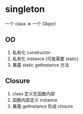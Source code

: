 # singleton

一个 class => 一个 Object

## OO

1. 私有化 constructor
2. 私有化 instance (可能需要 static)
3. 暴露 static getInstance 方法

## Closure

1. class 定义在函数内部
2. 函数内部定义 instance
3. 暴露 getInstance 形成 closure
